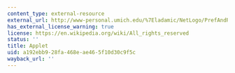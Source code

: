 ```yaml
---
content_type: external-resource
external_url: http://www-personal.umich.edu/%7Eladamic/NetLogo/PrefAndRandAttach.html
has_external_license_warning: true
license: https://en.wikipedia.org/wiki/All_rights_reserved
status: ''
title: Applet
uid: a192ebb9-28fa-468e-ae46-5f10d30c9f5c
wayback_url: ''
---
```

